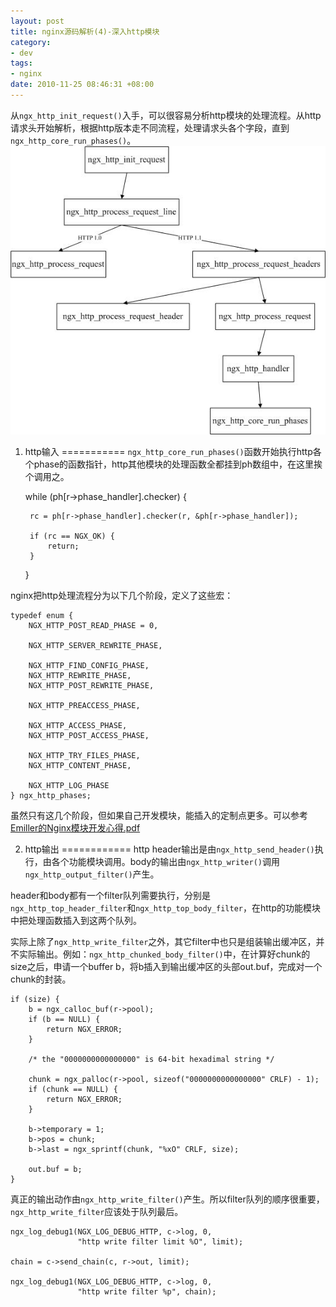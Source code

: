 ```yaml
--- 
layout: post
title: nginx源码解析(4)-深入http模块
category:
- dev
tags:
- nginx
date: 2010-11-25 08:46:31 +08:00
---
```


从`ngx_http_init_request()`入手，可以很容易分析http模块的处理流程。从http请求头开始解析，根据http版本走不同流程，处理请求头各个字段，直到`ngx_http_core_run_phases()`。 
![nginx http](/assets/uploads/2010/11/nginx_http.jpg)

1. http输入
===========
`ngx_http_core_run_phases()`函数开始执行http各个phase的函数指针，http其他模块的处理函数全都挂到ph数组中，在这里挨个调用之。

    while (ph[r->phase_handler].checker) {

        rc = ph[r->phase_handler].checker(r, &ph[r->phase_handler]);

        if (rc == NGX_OK) {
            return;
        }
    }

nginx把http处理流程分为以下几个阶段，定义了这些宏：

    typedef enum {
        NGX_HTTP_POST_READ_PHASE = 0, 

        NGX_HTTP_SERVER_REWRITE_PHASE,

        NGX_HTTP_FIND_CONFIG_PHASE,
        NGX_HTTP_REWRITE_PHASE,
        NGX_HTTP_POST_REWRITE_PHASE,

        NGX_HTTP_PREACCESS_PHASE,

        NGX_HTTP_ACCESS_PHASE,
        NGX_HTTP_POST_ACCESS_PHASE,

        NGX_HTTP_TRY_FILES_PHASE,
        NGX_HTTP_CONTENT_PHASE,

        NGX_HTTP_LOG_PHASE
    } ngx_http_phases;

虽然只有这几个阶段，但如果自己开发模块，能插入的定制点更多。可以参考[Emiller的Nginx模块开发心得.pdf](http://dl.dbank.com/c0qupaiibo)

2. http输出
============
http header输出是由`ngx_http_send_header()`执行，由各个功能模块调用。body的输出由`ngx_http_writer()`调用`ngx_http_output_filter()`产生。

header和body都有一个filter队列需要执行，分别是`ngx_http_top_header_filter`和`ngx_http_top_body_filter`，在http的功能模块中把处理函数插入到这两个队列。

实际上除了`ngx_http_write_filter`之外，其它filter中也只是组装输出缓冲区，并不实际输出。例如：`ngx_http_chunked_body_filter()`中，在计算好chunk的size之后，申请一个buffer b，将b插入到输出缓冲区的头部out.buf，完成对一个chunk的封装。

    if (size) {
        b = ngx_calloc_buf(r->pool);
        if (b == NULL) {
            return NGX_ERROR;
        }

        /* the "0000000000000000" is 64-bit hexadimal string */

        chunk = ngx_palloc(r->pool, sizeof("0000000000000000" CRLF) - 1);
        if (chunk == NULL) {
            return NGX_ERROR;
        }

        b->temporary = 1;
        b->pos = chunk;
        b->last = ngx_sprintf(chunk, "%xO" CRLF, size);

        out.buf = b;
    }

真正的输出动作由`ngx_http_write_filter()`产生。所以filter队列的顺序很重要，`ngx_http_write_filter`应该处于队列最后。

    ngx_log_debug1(NGX_LOG_DEBUG_HTTP, c->log, 0,
                   "http write filter limit %O", limit);

    chain = c->send_chain(c, r->out, limit);

    ngx_log_debug1(NGX_LOG_DEBUG_HTTP, c->log, 0,
                   "http write filter %p", chain);

